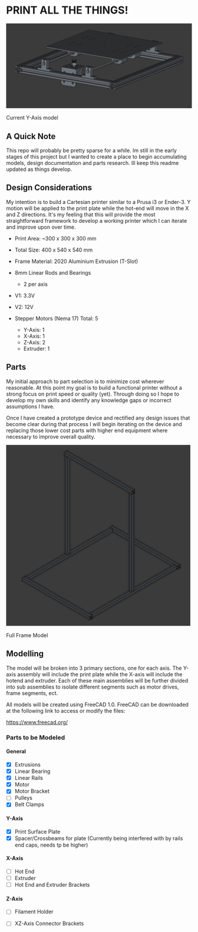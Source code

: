 # PRINT ALL THE THINGS!

![image](./images/Y-Axis_05_03.PNG)

Current Y-Axis model

## A Quick Note

This repo will probably be pretty sparse for a while. Im still in the early stages of this project but I wanted to create a place to begin accumulating models, design documentation and parts research. Ill keep this readme updated as things develop.

## Design Considerations

My intention is to build a Cartesian printer similar to a Prusa i3 or Ender-3. Y motion will be applied to the print plate while the hot-end will move in the X and Z directions. It's my feeling that this will provide the most straightforward framework to develop a working printer which I can iterate and improve upon over time.

- Print Area: ~300 x 300 x 300 mm 
- Total Size:  400 x 540 x 540 mm
- Frame Material: 2020 Aluminium Extrusion (T-Slot)
- 8mm Linear Rods and Bearings 
     - 2 per axis

- V1: 3.3V
- V2: 12V

- Stepper Motors (Nema 17) Total: 5
     - Y-Axis: 1
     - X-Axis: 1
     - Z-Axis: 2
     - Extruder: 1

## Parts

My initial approach to part selection is to minimize cost wherever reasonable. At this point my goal is to build a functional printer without a strong focus on print speed or quality (yet). Through doing so I hope to develop my own skills and identify any knowledge gaps or incorrect assumptions I have.  

Once I have created a prototype device and rectified any design issues that become clear during that process I will begin iterating on the device and replacing those lower cost parts with higher end equipment where necessary to improve overall quality.  

<img src="./images/full_frame_05_06.PNG" alt="drawing" width="500"/>

Full Frame Model

## Modelling

The model will be broken into 3 primary sections, one for each axis. The Y-axis assembly will include the print plate while the X-axis will include the hotend and extruder. Each of these main assemblies will be further divided into sub assemblies to isolate different segments such as motor drives, frame segments, ect. 

All models will be created using FreeCAD 1.0. FreeCAD can be downloaded at the following link to access or modify the files:

https://www.freecad.org/

### Parts to be Modeled

#### General

- [x] Extrusions
- [x] Linear Bearing
- [x] Linear Rails
- [x] Motor
- [x] Motor Bracket
- [ ] Pulleys
- [x] Belt Clamps

#### Y-Axis

- [x] Print Surface Plate
- [x] Spacer/Crossbeams for plate (Currently being interfered with by rails end caps, needs tp be higher)

#### X-Axis

- [ ] Hot End
- [ ] Extruder
- [ ] Hot End and Extruder Brackets

#### Z-Axis

- [ ] Filament Holder
- [ ] XZ-Axis Connector Brackets

